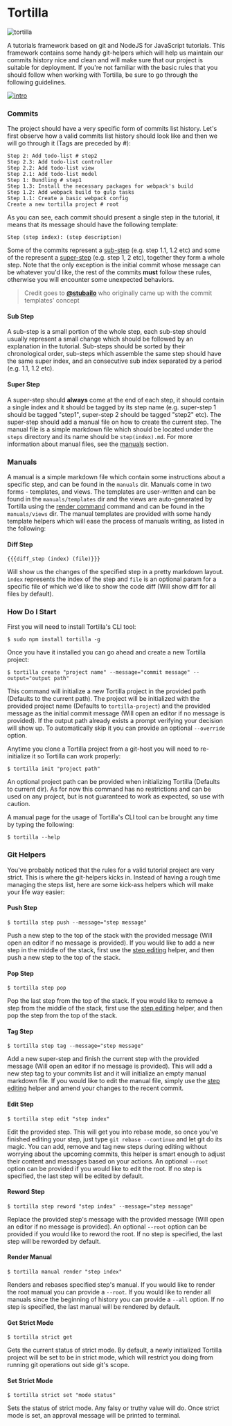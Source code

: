 # Tortilla

![tortilla](https://cloud.githubusercontent.com/assets/7648874/20839550/3c0d4f14-b894-11e6-8998-a63107385344.png)

A tutorials framework based on git and NodeJS for JavaScript tutorials. This framework contains some handy git-helpers which will help us maintain our commits history nice and clean and will make sure that our project is suitable for deployment. If you're not familiar with the basic rules that you should follow when working with Tortilla, be sure to go through the following guidelines.

[![intro](https://img.youtube.com/vi/dHfmN1NtcUk/0.jpg)](https://www.youtube.com/watch?v=dHfmN1NtcUk)

### Commits

The project should have a very specific form of commits list history. Let's first observe how a valid commits list history should look like and then we will go through it (Tags are preceded by #):

    Step 2: Add todo-list # step2
    Step 2.3: Add todo-list controller
    Step 2.2: Add todo-list view
    Step 2.1: Add todo-list model
    Step 1: Bundling # step1
    Step 1.3: Install the necessary packages for webpack's build
    Step 1.2: Add webpack build to gulp tasks
    Step 1.1: Create a basic webpack config
    Create a new tortilla project # root

As you can see, each commit should present a single step in the tutorial, it means that its message should have the following template:

    Step (step index): (step description)

Some of the commits represent a [sub-step](#sub-step) (e.g. step 1.1, 1.2 etc) and some of the represent a [super-step](#super-step) (e.g. step 1, 2 etc), together they form a whole step. Note that the only exception is the initial commit whose message can be whatever you'd like, the rest of the commits **must** follow these rules, otherwise you will encounter some unexpected behaviors.

> Credit goes to **[@stubailo](http://www.github.com/stubailo)** who originally came up with the commit templates' concept

#### Sub Step

A sub-step is a small portion of the whole step, each sub-step should usually represent a small change which should be followed by an explanation in the tutorial. Sub-steps should be sorted by their chronological order, sub-steps which assemble the same step should have the same super index, and an consecutive sub index separated by a period (e.g. 1.1, 1.2 etc).

#### Super Step

A super-step should **always** come at the end of each step, it should contain a single index and it should be tagged by its step name (e.g. super-step 1 should be tagged "step1", super-step 2 should be tagged "step2" etc). The super-step should add a manual file on how to create the current step. The manual file is a simple markdown file which should be located under the `steps` directory and its name should be `step(index).md`. For more information about manual files, see the [manuals](#manuals) section.

### Manuals

A manual is a simple markdown file which contain some instructions about a specific step, and can be found in the `manuals` dir. Manuals come in two forms - templates, and views. The templates are user-written and can be found in the `manuals/templates` dir and the views are auto-generated by Tortilla using the [render command](#render-manual) command and can be found in the `manuals/views` dir. The manual templates are provided with some handy template helpers which will ease the process of manuals writing, as listed in the following:

#### Diff Step

`{{{diff_step (index) (file)}}}`

Will show us the changes of the specified step in a pretty markdown layout. `index` represents the index of the step and `file` is an optional param for a specific file of which we'd like to show the code diff (Will show diff for all files by default).

### How Do I Start

First you will need to install Tortilla's CLI tool:

    $ sudo npm install tortilla -g

Once you have it installed you can go ahead and create a new Tortilla project:

    $ tortilla create "project name" --message="commit message" --output="output path"

This command will initialize a new Tortilla project in the provided path (Defaults to the current path). The project will be initialized with the provided project name (Defaults to `tortilla-project`) and the provided message as the initial commit message (Will open an editor if no message is provided). If the output path already exists a prompt verifying your decision will show up. To automatically skip it you can provide an optional `--override` option.

Anytime you clone a Tortilla project from a git-host you will need to re-initialize it so Tortilla can work properly:

    $ tortilla init "project path"

An optional project path can be provided when initializing Tortilla (Defaults to current dir). As for now this command has no restrictions and can be used on any project, but is not guaranteed to work as expected, so use with caution.

A manual page for the usage of Tortilla's CLI tool can be brought any time by typing the following:

    $ tortilla --help

### Git Helpers

You've probably noticed that the rules for a valid tutorial project are very strict. This is where the git-helpers kicks in. Instead of having a rough time managing the steps list, here are some kick-ass helpers which will make your life way easier:

#### Push Step

    $ tortilla step push --message="step message"

Push a new step to the top of the stack with the provided message (Will open an editor if no message is provided). If you would like to add a new step in the middle of the stack, first use the [step editing](#edit-step) helper, and then push a new step to the top of the stack.

#### Pop Step

    $ tortilla step pop

Pop the last step from the top of the stack. If you would like to remove a step from the middle of the stack, first use the [step editing](#edit-step) helper, and then pop the step from the top of the stack.

#### Tag Step

    $ tortilla step tag --message="step message"

Add a new super-step and finish the current step with the provided message (Will open an editor if no message is provided). This will add a new step tag to your commits list and it will initialize an empty manual markdown file. If you would like to edit the manual file, simply use the [step editing](#edit-step) helper and amend your changes to the recent commit.

#### Edit Step

    $ tortilla step edit "step index"

Edit the provided step. This will get you into rebase mode, so once you've finished editing your step, just type `git rebase --continue` and let git do its magic. You can add, remove and tag new steps during editing without worrying about the upcoming commits, this helper is smart enough to adjust their content and messages based on your actions. An optional `--root` option can be provided if you would like to edit the root. If no step is specified, the last step will be edited by default.

#### Reword Step

    $ tortilla step reword "step index" --message="step message"

Replace the provided step's message with the provided message (Will open an editor if no message is provided). An optional `--root` option can be provided if you would like to reword the root. If no step is specified, the last step will be reworded by default.

#### Render Manual

    $ tortilla manual render "step index"

Renders and rebases specified step's manual. If you would like to render the root manual you can provide a `--root`. If you would like to render all manuals since the beginning of history you can provide a `--all` option. If no step is specified, the last manual will be rendered by default.

#### Get Strict Mode

    $ tortilla strict get

Gets the current status of strict mode. By default, a newly initialized Tortilla project will be set to be in strict mode, which will restrict you doing from running git operations out side git's scope.

#### Set Strict Mode

    $ tortilla strict set "mode status"

Sets the status of strict mode. Any falsy or truthy value will do. Once strict mode is set, an approval message will be printed to terminal.